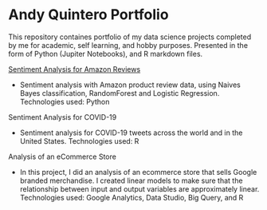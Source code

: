 # Andy Quintero Portfolio

This repository containes portfolio of my data science projects completed by me for academic, self learning, and hobby purposes. Presented in the form of Python (Jupiter Notebooks), and R markdown files.

[Sentiment Analysis for Amazon Reviews](https://github.com/quinteandy/portfolio/blob/main/Amazon_Consumer_Reviews.ipynb)
- Sentiment analysis with Amazon product review data, using Naives Bayes classification, RandomForest and Logistic Regression. Technologies used: Python

Sentiment Analysis for COVID-19 
- Sentiment analysis for COVID-19 tweets across the world and in the United States. Technologies used: R

Analysis of an eCommerce Store 
- In this project, I did an analysis of an ecommerce store that sells Google branded merchandise. I created linear models to make sure that the relationship between input and output variables are approximately linear. Technologies used: Google Analytics, Data Studio, Big Query, and R
